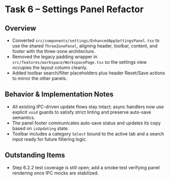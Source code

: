 # Task 6 – Settings Panel Refactor

## Overview
- Converted `src/components/settings/EnhancedAppSettingsPanel.tsx` to use the shared `ThreeZonePanel`, aligning header, toolbar, content, and footer with the three-zone architecture.
- Removed the legacy padding wrapper in `src/features/workspace/WorkspacePage.tsx` so the settings view occupies the layout column cleanly.
- Added toolbar search/filter placeholders plus header Reset/Save actions to mirror the other panels.

## Behavior & Implementation Notes
- All existing IPC-driven update flows stay intact; async handlers now use explicit `void` guards to satisfy strict linting and preserve auto-save semantics.
- The panel footer communicates auto-save status and updates its copy based on `isUpdating` state.
- Toolbar includes a category `Select` bound to the active tab and a search input ready for future filtering logic.

## Outstanding Items
- Step 6.2.2 test coverage is still open; add a smoke test verifying panel rendering once IPC mocks are stabilized.
